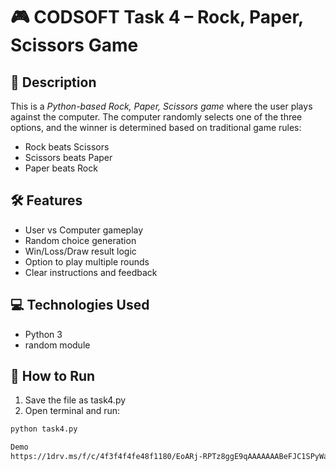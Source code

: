 # 🎮 CODSOFT Task 4 – Rock, Paper, Scissors Game

## 📌 Description
This is a *Python-based Rock, Paper, Scissors game* where the user plays against the computer. The computer randomly selects one of the three options, and the winner is determined based on traditional game rules:

- Rock beats Scissors
- Scissors beats Paper
- Paper beats Rock

## 🛠 Features
- User vs Computer gameplay
- Random choice generation
- Win/Loss/Draw result logic
- Option to play multiple rounds
- Clear instructions and feedback

## 💻 Technologies Used
- Python 3
- random module

## 🚀 How to Run
1. Save the file as task4.py
2. Open terminal and run:
```bash
python task4.py

Demo
https://1drv.ms/f/c/4f3f4f4fe48f1180/EoARj-RPTz8ggE9qAAAAAAABeFJC1SPyWa6C0efEJeHQdg?e=8c20L4
